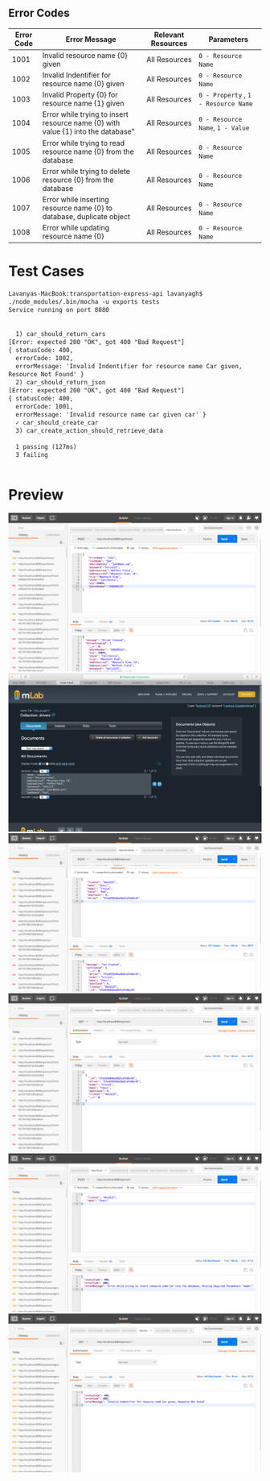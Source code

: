 ## Error Codes

Error Code  | Error Message   | Relevant Resources  | Parameters
----------- | ----------|------------ |-----
1001 | Invalid resource name {0} given  | All Resources  | `0 - Resource Name`
1002 | Invalid Indentifier for resource name {0} given | All Resources | `0 - Resource Name`
1003 | Invalid Property {0} for resource name {1} given | All Resources | `0 - Property` , `1 - Resource Name` 
1004 | Error while trying to insert resource name {0} with value {1} into the database" | All Resources | `0 - Resource Name`, `1 - Value`
1005 | Error while trying to read resource name {0} from the database | All Resources | `0 - Resource Name`
1006 | Error while trying to delete resource {0} from the database | All Resources | `0 - Resource Name`
1007 | Error while inserting resource name {0} to database, duplicate object | All Resources | `0 - Resource Name`
1008 | Error while updating resource name {0} | All Resources | `0 - Resource Name`

# Test Cases
```
Lavanyas-MacBook:transportation-express-api lavanyagh$ ./node_modules/.bin/mocha -u exports tests
Service running on port 8080


  1) car_should_return_cars
[Error: expected 200 "OK", got 400 "Bad Request"]
{ statusCode: 400,
  errorCode: 1002,
  errorMessage: 'Invalid Indentifier for resource name Car given, Resource Not Found' }
  2) car_should_return_json
[Error: expected 200 "OK", got 400 "Bad Request"]
{ statusCode: 400,
  errorCode: 1001,
  errorMessage: 'Invalid resource name car given car' }
  ✓ car_should_create_car
  3) car_create_action_should_retrieve_data

  1 passing (127ms)
  3 failing


```

# Preview

![Image1](images/image1.png)
![Image2](images/image2.png)
![Image3](images/image3.png)
![Image4](images/image4.png)
![Image5](images/image5.png)
![Image6](images/image6.png)